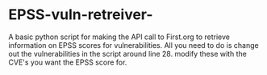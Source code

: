 # EPSS-vuln-retreiver-
A basic python script for making the API call to First.org to retrieve information on EPSS scores for vulnerabilities. 
All you need to do is change out the vulnerabilities in the script around line 28. modify these with the CVE's you want the EPSS score for.

